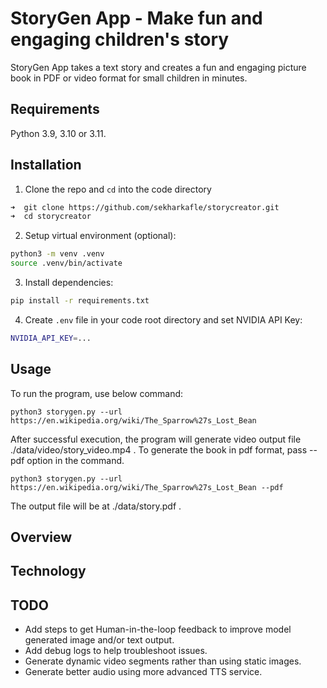 # StoryGen App - Make fun and engaging children's story
StoryGen App takes a text story and creates a fun and engaging picture book in PDF or video format for small children in minutes. 

## Requirements

Python 3.9, 3.10 or 3.11.


## Installation

1. Clone the repo and `cd` into the code directory
```bash
➜  git clone https://github.com/sekharkafle/storycreator.git
➜  cd storycreator
```
2. Setup virtual environment (optional):
```bash
python3 -m venv .venv
source .venv/bin/activate
```

3. Install dependencies:
```bash
pip install -r requirements.txt
```

4. Create `.env` file in your code root directory and set NVIDIA API Key:
```bash
NVIDIA_API_KEY=...
```
## Usage

To run the program, use below command:

```
python3 storygen.py --url https://en.wikipedia.org/wiki/The_Sparrow%27s_Lost_Bean
```
After successful execution, the program will generate video output file ./data/video/story_video.mp4 .
To generate the book in pdf format, pass --pdf option in the command.
```
python3 storygen.py --url https://en.wikipedia.org/wiki/The_Sparrow%27s_Lost_Bean --pdf
```
The output file will be at ./data/story.pdf .

## Overview


## Technology 

## TODO 
- Add steps to get Human-in-the-loop feedback to improve model generated image and/or text output.  
- Add debug logs to help troubleshoot issues.
- Generate dynamic video segments rather than using static images.
- Generate better audio using more advanced TTS service. 
